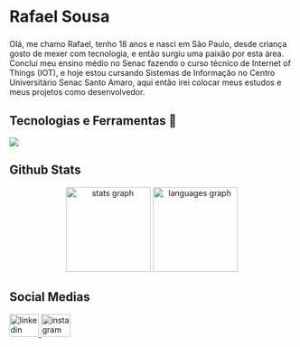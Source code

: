 <h1 align="left">Rafael Sousa</h1>

###

<p align="left">Olá, me chamo Rafael, tenho 18 anos e nasci em São Paulo, desde criança gosto de mexer com tecnologia, e então surgiu uma paixão por esta área. Concluí meu ensino médio no Senac fazendo o curso técnico de Internet of Things (IOT), e hoje estou cursando Sistemas de Informação no Centro Universitário Senac Santo Amaro, aqui então irei colocar meus estudos e meus projetos como desenvolvedor.</p>


## Tecnologias e Ferramentas 🔧

  <img src="https://skillicons.dev/icons?i=html,css,js,nodejs,ts,py,prisma,docker,git" />
  

## Github Stats

<div align="center">
  <img src="https://github-readme-stats.vercel.app/api?username=rafasousa1&hide_title=false&hide_rank=false&show_icons=true&include_all_commits=true&count_private=true&disable_animations=false&theme=dracula&locale=en&hide_border=false&order=1" height="150" alt="stats graph"  />
  <img src="https://github-readme-stats.vercel.app/api/top-langs?username=rafasousa1&locale=en&hide_title=false&layout=compact&card_width=320&langs_count=5&theme=dracula&hide_border=false&order=2" height="150" alt="languages graph"  />
</div>


<h2 align="left">Social Medias</h2>

<div align="left">
  <a href="https://www.linkedin.com/in/rafasousa1" target="_blank">
    <img src="https://raw.githubusercontent.com/maurodesouza/profile-readme-generator/master/src/assets/icons/social/linkedin/default.svg" width="52" height="40" alt="linkedin logo"  />
  </a>
  <a href="https://www.instagram.com/rafa_ssd" target="_blank">
    <img src="https://raw.githubusercontent.com/maurodesouza/profile-readme-generator/master/src/assets/icons/social/instagram/default.svg" width="52" height="40" alt="instagram logo"  />
  </a>
</div>
